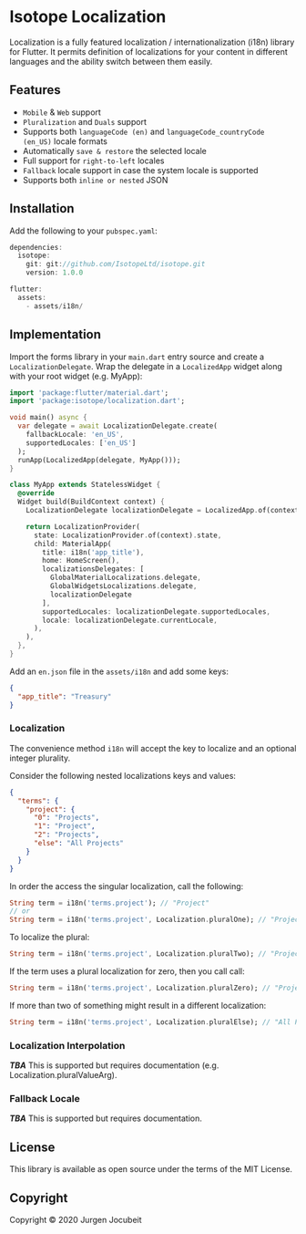 # Isotope Localization

Localization is a fully featured localization / internationalization (i18n) library for Flutter. It permits definition of localizations for your content in different languages and the ability switch between them easily.

## Features

* ```Mobile``` & ```Web``` support
* ```Pluralization``` and ```Duals``` support 
* Supports both ``languageCode (en)`` and ``languageCode_countryCode (en_US)`` locale formats 
* Automatically ```save & restore``` the selected locale
* Full support for ```right-to-left``` locales
* ``Fallback`` locale support in case the system locale is supported
* Supports both ``inline or nested`` JSON


## Installation

Add the following to your `pubspec.yaml`:

```dart
dependencies:
  isotope:
    git: git://github.com/IsotopeLtd/isotope.git
    version: 1.0.0

flutter:
  assets: 
    - assets/i18n/
```

## Implementation

Import the forms library in your `main.dart` entry source and create a `LocalizationDelegate`.
Wrap the delegate in a `LocalizedApp` widget along with your root widget (e.g. MyApp):

```dart
import 'package:flutter/material.dart';
import 'package:isotope/localization.dart';

void main() async {
  var delegate = await LocalizationDelegate.create(
    fallbackLocale: 'en_US',
    supportedLocales: ['en_US']
  );
  runApp(LocalizedApp(delegate, MyApp()));
}

class MyApp extends StatelessWidget {
  @override
  Widget build(BuildContext context) {
    LocalizationDelegate localizationDelegate = LocalizedApp.of(context).delegate;

    return LocalizationProvider(
      state: LocalizationProvider.of(context).state,
      child: MaterialApp(
        title: i18n('app_title'),
        home: HomeScreen(),
        localizationsDelegates: [
          GlobalMaterialLocalizations.delegate,
          GlobalWidgetsLocalizations.delegate,
          localizationDelegate
        ],
        supportedLocales: localizationDelegate.supportedLocales,
        locale: localizationDelegate.currentLocale,
      ),
    ),
  },
}
```

Add an `en.json` file in the `assets/i18n` and add some keys:

```json
{
  "app_title": "Treasury"
}
```

### Localization

The convenience method `i18n` will accept the key to localize and an optional integer plurality.

Consider the following nested localizations keys and values:

```json
{
  "terms": {
    "project": { 
      "0": "Projects",
      "1": "Project", 
      "2": "Projects",
      "else": "All Projects" 
    }
  }
}
```

In order the access the singular localization, call the following:

```dart
String term = i18n('terms.project'); // "Project"
// or
String term = i18n('terms.project', Localization.pluralOne); // "Project"
```

To localize the plural:

```dart
String term = i18n('terms.project', Localization.pluralTwo); // "Projects"
```

If the term uses a plural localization for zero, then you call call:

```dart
String term = i18n('terms.project', Localization.pluralZero); // "Projects"
```

If more than two of something might result in a different localization:

```dart
String term = i18n('terms.project', Localization.pluralElse); // "All Projects"
```

### Localization Interpolation

***TBA*** This is supported but requires documentation (e.g. Localization.pluralValueArg).

### Fallback Locale

***TBA*** This is supported but requires documentation.

## License

This library is available as open source under the terms of the MIT License.

## Copyright

Copyright © 2020 Jurgen Jocubeit

